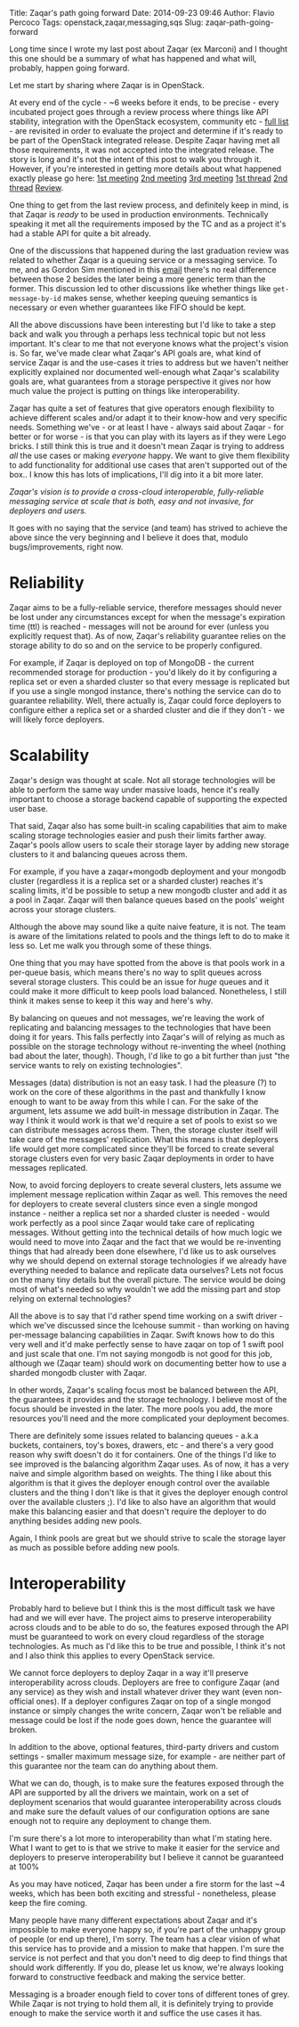 Title: Zaqar's path going forward
Date: 2014-09-23 09:46
Author: Flavio Percoco
Tags: openstack,zaqar,messaging,sqs
Slug: zaqar-path-going-forward


Long time since I wrote my last post about Zaqar (ex Marconi) and I thought this one should be a summary of what has happened and what will, probably, happen going forward.

Let me start by sharing where Zaqar is in OpenStack.

At every end of the cycle - ~6 weeks before it ends, to be precise - every incubated project goes through a review process where things like API stability, integration with the OpenStack ecosystem, community etc - [full list](http://git.openstack.org/cgit/openstack/governance/tree/reference/incubation-integration-requirements.rst) - are revisited in order to evaluate the project and determine if it's ready to be part of the OpenStack integrated release. Despite Zaqar having met all those requirements, it was not accepted into the integrated release. The story is long and it's not the intent of this post to walk you through it. However, if you're interested in getting more details about what happened exactly please go here: [1st meeting](http://eavesdrop.openstack.org/meetings/tc/2014/tc.2014-09-02-20.04.log.html) [2nd meeting](http://eavesdrop.openstack.org/meetings/tc/2014/tc.2014-09-09-20.01.log.html) [3rd meeting](http://eavesdrop.openstack.org/meetings/tc/2014/tc.2014-09-16-20.02.log.html) [1st thread](http://lists.openstack.org/pipermail/openstack-dev/2014-September/044845.html) [2nd thread](http://lists.openstack.org/pipermail/openstack-dev/2014-September/045529.html) [Review](https://review.openstack.org/#/c/118592/).

One thing to get from the last review process, and definitely keep in mind, is that Zaqar is *ready* to be used in production environments. Technically speaking it met all the requirements imposed by the TC and as a project it's had a stable API for quite a bit already.

One of the discussions that happened during the last graduation review was related to whether Zaqar is a queuing service or a messaging service. To me, and as Gordon Sim mentioned in this [email](http://lists.openstack.org/pipermail/openstack-dev/2014-September/045560.html) there's no real difference between those 2 besides the later being a more generic term than the former. This discussion led to other discussions like whether things like `get-message-by-id` makes sense, whether keeping queuing semantics is necessary or even whether guarantees like FIFO should be kept.

All the above discussions have been interesting but I'd like to take a step back and walk you through a perhaps less technical topic but not less important. It's clear to me that not everyone knows what the project's vision is. So far, we've made clear what Zaqar's API goals are, what kind of service Zaqar is and the use-cases it tries to address but we haven't neither explicitly explained nor documented well-enough what Zaqar's scalability goals are, what guarantees from a storage perspective it gives nor how much value the project is putting on things like interoperability.

Zaqar has quite a set of features that give operators enough flexibility to achieve different scales and/or adapt it to their know-how and very specific needs. Something we've - or at least I have - always said about Zaqar - for better or for worse - is that you can play with its layers as if they were Lego bricks. I still think this is true and it doesn't mean Zaqar is trying to address *all* the use cases or making *everyone* happy. We want to give them flexibility to add functionality for additional use cases that aren't supported out of the box.. I know this has lots of implications, I'll dig into it a bit more later.

*Zaqar's vision is to provide a cross-cloud interoperable, fully-reliable messaging service at scale that is both, easy and not invasive, for deployers and users.*

It goes with no saying that the service (and team) has strived to achieve the above since the very beginning and I believe it does that, modulo bugs/improvements, right now.

Reliability
===========

Zaqar aims to be a fully-reliable service, therefore messages should never be lost under any circumstances except for when the message's expiration time (ttl) is reached - messages will not be around for ever (unless you explicitly request that). As of now, Zaqar's reliability guarantee relies on the storage ability to do so and on the service to be properly configured.

For example, if Zaqar is deployed on top of MongoDB - the current recommended storage for production - you'd likely do it by configuring a replica set or even a sharded cluster so that every message is replicated but if you use a single mongod instance, there's nothing the service can do to guarantee reliability. Well, there actually is, Zaqar could force deployers to configure either a replica set or a sharded cluster and die if they don't - we will likely force deployers.


Scalability
===========

Zaqar's design was thought at scale. Not all storage technologies will be able to perform the same way under massive loads, hence it's really important to choose a storage backend capable of supporting the expected user base.

That said, Zaqar also has some built-in scaling capabilities that aim to make scaling storage technologies easier and push their limits farther away. Zaqar's pools allow users to scale their storage layer by adding new storage clusters to it and balancing queues across them.

For example, if you have a zaqar+mongodb deployment and your mongodb cluster (regardless it is a replica set or a sharded cluster) reaches it's scaling limits, it'd be possible to setup a new mongodb cluster and add it as a pool in Zaqar. Zaqar will then balance queues based on the pools' weight across your storage clusters.

Although the above may sound like a quite naive feature, it is not. The team is aware of the limitations related to pools and the things left to do to make it less so. Let me walk you through some of these things.

One thing that you may  have spotted from the above is that pools work in a per-queue basis, which means there's no way to split queues across several storage clusters. This could be an issue for *huge* queues and it could make it more difficult to keep pools load balanced. Nonetheless, I still think it makes sense to keep it this way and here's why.

By balancing on queues and not messages, we're leaving the work of replicating and balancing messages to the technologies that have been doing it for years. This falls perfectly into Zaqar's will of relying as much as possible on the storage technology without re-inventing the wheel (nothing bad about the later, though). Though, I'd like to go a bit further than just "the service wants to rely on existing technologies".

Messages (data) distribution is not an easy task. I had the pleasure (?) to work on the core of these algorithms in the past and thankfully I know enough to want to be away from this while I can. For the sake of the argument, lets assume we add built-in message distribution in Zaqar. The way I think it would work is that we'd require a set of pools to exist so we can distribute messages across them. Then, the storage cluster itself will take care of the messages' replication. What this means is that deployers life would get more complicated since they'll be forced to create several storage clusters even for very basic Zaqar deployments in order to have messages replicated.

Now, to avoid forcing deployers to create several clusters, lets assume we implement message replication within Zaqar as well. This removes the need for deployers to create several clusters since even a single mongod instance - neither a replica set nor a sharded cluster is needed - would work perfectly as a pool since Zaqar would take care of replicating messages. Without getting into the technical details of how much logic we would need to move into Zaqar and the fact that we would be re-inventing things that had already been done elsewhere, I'd like us to ask ourselves why we should depend on external storage technologies if we already have everything needed to balance and replicate data ourselves? Lets not focus on the many tiny details but the overall picture. The service would be doing most of what's needed so why wouldn't we add the missing part and stop relying on external technologies?

All the above is to say that I'd rather spend time working on a swift driver - which we've discussed since the Icehouse summit - than working on having per-message balancing capabilities in Zaqar. Swift knows how to do this very well and it'd make perfectly sense to have zaqar on top of 1 swift pool and just scale that one. I'm not saying mongodb is not good for this job, although we (Zaqar team) should work on documenting better how to use a sharded mongodb cluster with Zaqar.

In other words, Zaqar's scaling focus most be balanced between the API, the guarantees it provides and the storage technology. I believe most of the focus should be invested in the later. The more pools you add, the more resources you'll need and the more complicated your deployment becomes.

There are definitely some issues related to balancing queues - a.k.a buckets, containers, toy's boxes, drawers, etc - and there's a very good reason why swift doesn't do it for containers. One of the things I'd like to see improved is the balancing algorithm Zaqar uses. As of now, it has a very naive and simple algorithm based on weights. The thing I like about this algorithm is that it gives the deployer enough control over the available clusters and the thing I don't like is that it gives the deployer enough control over the available clusters ;). I'd like to also have an algorithm that would make this balancing easier and that doesn't require the deployer to do anything besides adding new pools.

Again, I think pools are great but we should strive to scale the storage layer as much as possible before adding new pools.

Interoperability
================

Probably hard to believe but I think this is the most difficult task we have had and we will ever have. The project aims to preserve interoperability across clouds and to be able to do so, the features exposed through the API must be guaranteed to work on every cloud regardless of the storage technologies. As much as I'd like this to be true and possible, I think it's not and I also think this applies to every OpenStack service.

We cannot force deployers to deploy Zaqar in a way it'll preserve interoperability across clouds. Deployers are free to configure Zaqar (and any service) as they wish and install whatever driver they want (even non-official ones). If a deployer configures Zaqar on top of a single mongod instance or simply changes the write concern, Zaqar won't be reliable and message could be lost if the node goes down, hence the guarantee will broken.

In addition to the above, optional features, third-party drivers and custom settings - smaller maximum message size, for example - are neither part of this guarantee nor the team can do anything about them.

What we can do, though, is to make sure the features exposed through the API are supported by all the drivers we maintain, work on a set of deployment scenarios that would guarantee interoperability across clouds and make sure the default values of our configuration options are sane enough not to require any deployment to change them.

I'm sure there's a lot more to interoperability than what I'm stating here. What I want to get to is that we strive to make it easier for the service and deployers to preserve interoperability but I believe it cannot be guaranteed at 100%

As you may have noticed, Zaqar has been under a fire storm for the last ~4 weeks, which has been both exciting and stressful - nonetheless, please keep the fire coming.

Many people have many different expectations about Zaqar and it's impossible to make everyone happy so, if you're part of the unhappy group of people (or end up there), I'm sorry. The team has a clear vision of what this service has to provide and a mission to make that happen. I'm sure the service is not perfect and that you don't need to dig deep to find things that should work differently. If you do, please let us know, we're always looking forward to constructive feedback and making the service better.

Messaging is a broader enough field to cover tons of different tones of grey. While Zaqar is not trying to hold them all, it is definitely trying to provide enough to make the service worth it and suffice the use cases it has.